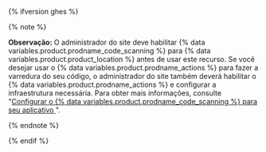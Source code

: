 {% ifversion ghes %}

{% note %}

**Observação:** O administrador do site deve habilitar {% data variables.product.prodname_code_scanning %} para {% data variables.product.product_location %} antes de usar este recurso. Se você desejar usar o {% data variables.product.prodname_actions %} para fazer a varredura do seu código, o administrador do site também deverá habilitar o {% data variables.product.prodname_actions %} e configurar a infraestrutura necessária. Para obter mais informações, consulte "[Configurar o {% data variables.product.prodname_code_scanning %} para seu aplicativo ](/enterprise/admin/configuration/configuring-code-scanning-for-your-appliance)".

{% endnote %}

{% endif %}
